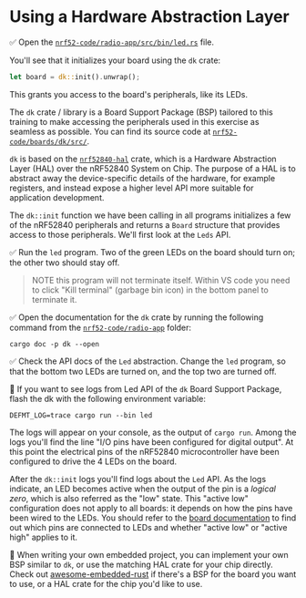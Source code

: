 # Using a Hardware Abstraction Layer

✅ Open the [`nrf52-code/radio-app/src/bin/led.rs`](../../nrf52-code/radio-app/src/bin/led.rs) file.

You'll see that it initializes your board using the `dk` crate:

```rust ignore
let board = dk::init().unwrap();
```

This grants you access to the board's peripherals, like its LEDs.

The `dk` crate / library is a Board Support Package (BSP) tailored to this training to make accessing the peripherals used in this exercise as seamless as possible. You can find its source code at [`nrf52-code/boards/dk/src/`](../../nrf52-code/boards/dk/src/).

`dk` is based on the [`nrf52840-hal`] crate, which is a Hardware Abstraction Layer (HAL) over the nRF52840 System on Chip. The purpose of a HAL is to abstract away the device-specific details of the hardware, for example registers, and instead expose a higher level API more suitable for application development.

The `dk::init` function we have been calling in all programs initializes a few of the nRF52840 peripherals and returns a `Board` structure that provides access to those peripherals. We'll first look at the `Leds` API.

✅ Run the `led` program. Two of the green LEDs on the board should turn on; the other two should stay off.

> NOTE this program will not terminate itself. Within VS code you need to click "Kill terminal" (garbage bin icon) in the bottom panel to terminate it.

✅ Open the documentation for the `dk` crate by running the following command from the [`nrf52-code/radio-app`](../../nrf52-code/radio-app) folder:

```console
cargo doc -p dk --open
```

✅ Check the API docs of the `Led` abstraction. Change the `led` program, so that the bottom two LEDs are turned on, and the top two are turned off.

🔎 If you want to see logs from Led API of the `dk` Board Support Package, flash the dk with the following environment variable:

```console
DEFMT_LOG=trace cargo run --bin led
```

The logs will appear on your console, as the output of `cargo run`. Among the logs you'll find the line "I/O pins have been configured for digital output". At this point the electrical pins of the nRF52840 microcontroller have been configured to drive the 4 LEDs on the board.

After the `dk::init` logs you'll find logs about the `Led` API. As the logs indicate, an LED becomes active when the output of the pin is a *logical zero*, which is also referred as the "low" state. This "active low" configuration does not apply to all boards: it depends on how the pins have been wired to the LEDs. You should refer to the [board documentation] to find out which pins are connected to LEDs and whether "active low" or "active high" applies to it.

🔎 When writing your own embedded project, you can implement your own BSP similar to `dk`, or use the matching HAL crate for your chip directly. Check out [awesome-embedded-rust] if there's a BSP for the board you want to use, or a HAL crate for the chip you'd like to use.

[`nrf52840-hal`]: https://docs.rs/nrf52840-hal/0.12.1/nrf52840_hal/
[board documentation]: https://infocenter.nordicsemi.com/index.jsp?topic=%2Fug_nrf52840_dk%2FUG%2Fnrf52840_DK%2Fintro.html
[awesome-embedded-rust]: https://github.com/rust-embedded/awesome-embedded-rust#hal-implementation-crates
